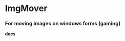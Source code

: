 # ImgMover

### For moving images on windows forms (gaming)

**[docs](http://sharing-4269.infinityfreeapp.com/old/ImgMover.html)**